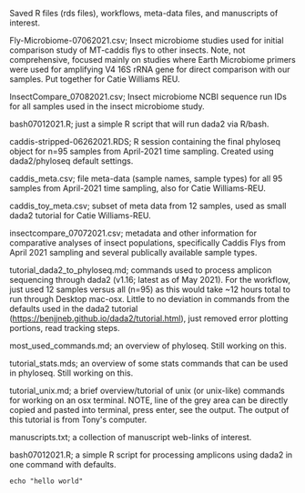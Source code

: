 Saved R files (rds files), workflows, meta-data files, and manuscripts of interest.

Fly-Microbiome-07062021.csv; Insect microbiome studies used for initial comparison study of MT-caddis flys to other insects. Note, not comprehensive, focused mainly on studies where Earth Microbiome primers were used for amplifying V4 16S rRNA gene for direct comparison with our samples. Put together for Catie Williams REU.

InsectCompare_07082021.csv; Insect microbiome NCBI sequence run IDs for all samples used in the insect microbiome study.

bash07012021.R; just a simple R script that will run dada2 via R/bash. 

caddis-stripped-06262021.RDS; R session containing the final phyloseq object for n=95 samples from April-2021 time sampling. Created using dada2/phyloseq default settings.

caddis_meta.csv; file meta-data (sample names, sample types) for all 95 samples from April-2021 time sampling, also for Catie Williams-REU.

caddis_toy_meta.csv; subset of meta data from 12 samples, used as small dada2 tutorial for Catie Williams-REU.

insectcompare_07072021.csv; metadata and other information for comparative analyses of insect populations, specifically Caddis Flys from April 2021 sampling and several publically available sample types.

tutorial_dada2_to_phyloseq.md; commands used to process amplicon sequencing through dada2 (v1.16; latest as of May 2021). For the workflow, just used 12 samples
versus all (n=95) as this would take ~12 hours total to run through Desktop mac-osx.
Little to no deviation in commands from the defaults used in the dada2 tutorial (https://benjjneb.github.io/dada2/tutorial.html), just removed error plotting portions, read tracking steps.

most_used_commands.md; an overview of phyloseq. Still working on this.

tutorial_stats.mds; an overview of some stats commands that can be used in phyloseq. Still working on this.

tutorial_unix.md; a brief overview/tutorial of unix (or unix-like) commands for working on an osx terminal. NOTE, line of the grey area can be directly copied and 
pasted into terminal, press enter, see the output. The output of this tutorial is from Tony's computer.

manuscripts.txt; a collection of manuscript web-links of interest.

bash07012021.R; a simple R script for processing amplicons using dada2 in one command with defaults. 

```
echo "hello world"
```
